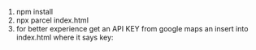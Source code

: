 1.  npm install
2.  npx parcel index.html
3.  for better experience get an API KEY from google maps an insert into index.html where it says key:
